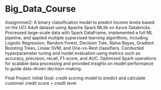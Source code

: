 # Big_Data_Course

Assignmnet2:
A binary classification model to predict income levels based on the UCI Adult dataset using Apache Spark MLlib on Azure Databricks. Processed large-scale data with Spark DataFrame, implemented a full ML pipeline, and applied multiple supervised learning algorithms, including Logistic Regression, Random Forest, Decision Tree, Naïve Bayes, Gradient Boosting Trees, Linear SVM, and One-vs-Rest classifiers. Conducted hyperparameter tuning and model evaluation using metrics such as accuracy, precision, recall, F1-score, and AUC. Optimized Spark operations for scalable data processing and provided insights on model performance to guide data-driven decision-making.


Final Project:
Initial Goal:  credit scoring model to predict and calculate customer credit score + credit level

